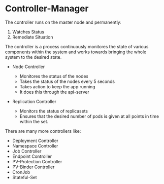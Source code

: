 # Controller-Manager

The controller runs on the master node and permanently:

1. Watches Status
2. Remediate Situation

The controller is a process continuously monitores the state of various components within the system and works towards bringing the whole system to the desired state.

- Node Controller
  - Monitores the status of the nodes
  - Takes the status of the nodes every 5 seconds
  - Takes action to keep the app running
  - It does this through the api-server

- Replication Controller
  - Monitors the status of replicasets
  - Ensures that the desired number of pods is given at all points in time within the set.

There are many more controllers like:

- Deployment Controller
- Namespace Controller
- Job Controller
- Endpoint Controller
- PV-Protection Controller
- PV-Binder Controller
- CronJob
- Stateful-Set
